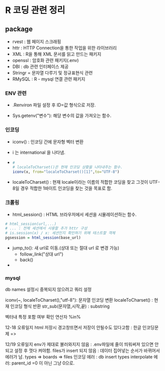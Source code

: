 # R 코딩 관련 정리

## package

- rvest : 웹 페이지 스크래핑
- httr : HTTP Connection을 통한 작업을 위한 라이브러리
- XML : R을 통해 XML 문서를 읽고 만드는 패키지
- openssl : 암호화 관련 패키지(.env)
- DBI : db 관련 인터페이스 제공 
- Stringr = 문자열 다루기 및 정규표현식 관련
- RMySQL : R - mysql 연결 관련 패키지

### ENV 관련

- .Renviron 파일 설정 후 
  ID=값 형식으로 저장.

- Sys.getenv("변수"): 해당 변수의 값을 가져오는 함수.  

### 인코딩

-  iconv() : 인코딩 간에 문자형 벡터 변환

  - i 는 international 을 나타냄.

- ```R
  # 
  # localeToCharset()은 현재 인코딩 상황을 나타내주는 함수.
  iconv(x, from="localeToCharset()[1]",to="UTF-8")
  
  ```

- localeToCharset() : 현재 locale이라는 이름의 적합한 코딩을 찾고 그것이 UTF-8일 경우 적합한  1바이트 인코딩을 찾는 것을 목표로 함.

### 크롤링

- html_session() : HTML 브라우저에서 세션을 시뮬레이션하는 함수.

```R
# html_session(url,...)
# ... : 전체 세션에서 사용할 추가 httr 구성
# is.session(x) / x: 세션인지 확인하기 위해 테스트할 객체
pgsession = html_session(base_url)
```

- jump_to(): 새 url로 이동.(상대 또는 절대 url 로 변경 가능)
  - follow_link("상대 url")
  - back()
- 



### mysql

db names 설정시 중복되지 않으려고 쿼리 설정








iconv(~,   localeToCharset(),"utf-8"): 문자열 인코딩 변환
localeToCharset() : 현재 인코딩 형식 반환
str_sub(문자열,시작,끝) : substring

벡터내 특정 포함 여부 확인 연산자 %in%

12-18 오류일지
html 저장시 경고창뜨면서 저장이 안될수도 있다고함 : 한글 인코딩문제
=> <meta charset="UTF-8">

12/19 오류일지
env가 제대로 불러와지지 않음 : .env파일에 줄이 띄워써져 있으면 안되고 설정 후 껏다 켜야함.
files가 insert 되지 않음 : 데이터 집어넣는 순서가 바뀌어서 에러가 남. types => boards => files
인코딩 에러 : 
db insert types interpolate 에러: parent_id =0 이 아닌 그냥 0으로.